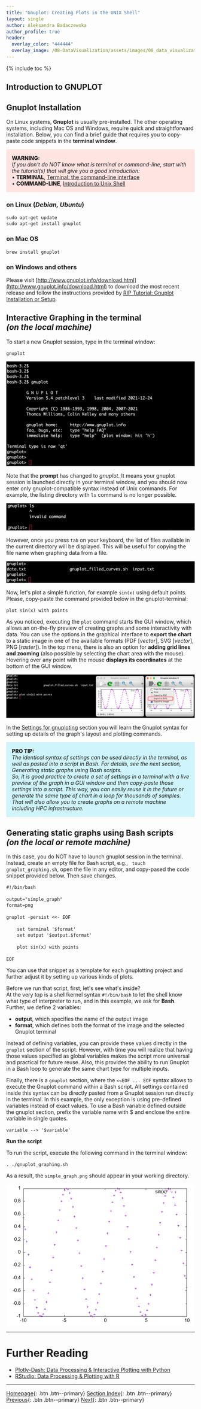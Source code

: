 ```yaml
---
title: "Gnuplot: Creating Plots in the UNIX Shell"
layout: single
author: Aleksandra Badaczewska
author_profile: true
header:
  overlay_color: "444444"
  overlay_image: /08-DataVisualization/assets/images/08_data_visualization_banner.png
---
```


{% include toc %}


## Introduction to GNUPLOT


## Gnuplot Installation

On Linux systems, **Gnuplot** is usually pre-installed. The other operating systems, including Mac OS and Windows, require quick and straightforward installation. Below, you can find a brief guide that requires you to copy-paste code snippets in the **terminal window**.

<div style="background: mistyrose; padding: 15px;">
<span style="font-weight:800;">WARNING:</span>
<br><span style="font-style:italic;">
If you don't do NOT know what is terminal or command-line, start with the tutorial(s) that will give you a good introduction:
</span>
<br> •
<span style="font-weight:800;">TERMINAL</span>,
<a href="https://datascience.101workbook.org/02-IntroToCommandLine/01-terminal-basics">Terminal: the command-line interface</a>
<br> •
<span style="font-weight:800;">COMMAND-LINE</span>,
<a href="https://datascience.101workbook.org/02-IntroToCommandLine/02-intro-to-unix-shell">Introduction to Unix Shell</a>
</div>

### on Linux (*Debian, Ubuntu*)

```
sudo apt-get update
sudo apt-get install gnuplot
```

### on Mac OS

```
brew install gnuplot
```

### on Windows and others

Please visit [http://www.gnuplot.info/download.html](http://www.gnuplot.info/download.html) to download the most recent release and follow the instructions provided by [RIP Tutorial: Gnuplot Installation or Setup](https://riptutorial.com/gnuplot/example/11275/installation-or-setup).


## Interactive Graphing in the terminal <br>*(on the local machine)*

To start a new Gnuplot session, type in the terminal window:

```
gnuplot
```
![Open Gnuplot in the Terminal](../../assets/images/gnuplot_in_terminal.png)

Note that the **prompt** has changed to *gnuplot*. It means your gnuplot session is launched directly in your terminal window, and you should now enter only gnuplot-compatible syntax instead of Unix commands. For example, the listing directory with `ls` command is no longer possible.

![Open Gnuplot in the Terminal](../../assets/images/gnuplot_bash_commands.png)

However, once you press `tab` on your keyboard, the list of files available in the current directory will be displayed. This will be useful for copying the file name when graphing data from a file.

![Open Gnuplot in the Terminal](../../assets/images/gnuplot_listing_dir.png)

Now, let's plot a simple function, for example `sin(x)` using default points.<br>
Please, copy-paste the command provided below in the gnuplot-terminal:
```
plot sin(x) with points
```
As you noticed, executing the `plot` command starts the GUI window, which allows an on-the-fly preview of creating graphs and some interactivity with data. You can use the options in the graphical interface to **export the chart** to a static image in one of the available formats (PDF [*vector*], SVG [*vector*], PNG [*raster*]). In the top menu, there is also an option for **adding grid lines and zooming** (also possible by selecting the chart area with the mouse). Hovering over any point with the mouse **displays its coordinates** at the bottom of the GUI window.

![Open Gnuplot in the Terminal](../../assets/images/gnuplot_interactive_window.png)

In the [Settings for gnuploting](settings-for-gnuploting) section you will learn the Gnuplot syntax for setting up details of the graph's layout and plotting commands.

<div style="background: #cff4fc; padding: 15px;">
<span style="font-weight:800;">PRO TIP:</span>
<br><span style="font-style:italic;">
The identical syntax of settings can be used directly in the terminal, as well as pasted into a script in Bash. For details, see the next section, Generating static graphs using Bash scripts.
<br>
So, it is good practice to create a set of settings in a terminal with a live preview of the graph in a GUI window and then copy-paste those settings into a script. This way, you can easily reuse it in the future or generate the same type of chart in a loop for thousands of samples. That will also allow you to create graphs on a remote machine including HPC infrastructure.
</span>
</div>


## Generating static graphs using Bash scripts <br>*(on the local or remote machine)*

In this case, you do NOT have to launch gnuplot session in the terminal. Instead, create an empty file for Bash script, e.g., ` touch gnuplot_graphing.sh`, open the file in any editor, and copy-pased the code snippet provided below. Then save changes.

```
#!/bin/bash

output="simple_graph"
format=png

gnuplot -persist <<- EOF

    set terminal '$format'
    set output '$output.$format'

    plot sin(x) with points

EOF
```

You can use that snippet as a template for each gnuplotting project and further adjust it by setting up various kinds of plots.

Before we run that script, first, let's see what's inside?<br>
At the very top is a shell/kernel syntax `#!/bin/bash` to let the shell know what type of interpreter to run, and in this example, we ask for **Bash**. Further, we define 2 variables:
* **output**, which specifies the name of the output image
* **format**, which defines both the format of the image and the selected Gnuplot terminal

Instead of defining variables, you can provide these values directly in the `gnuplot` section of the script. However, with time you will realize that having those values specified as global variables makes the script more universal and practical for future reuse. Also, this provides the ability to run Gnuplot in a Bash loop to generate the same chart type for multiple inputs.

Finally, there is a `gnuplot` section, where the `<<EOF ... EOF` syntax allows to execute the Gnuplot command within a Bash script. All settings contained inside this syntax can be directly pasted from a Gnuplot session run directly in the terminal. In this example, the only exception is using pre-defined variables instead of exact values. To use a Bash variable defined outside the gnuplot section, prefix the variable name with $ and enclose the entire variable in single quotes.

```
variable --> '$variable'
```

**Run the script**

To run the script, execute the following command in the terminal window:

```
. ./gnuplot_graphing.sh
```

As a result, the `simple_graph.png` should appear in your working directory.

![Gnuplot siple graph](../../assets/images/gnuplot_simple_graph.png)

<!-- ## Types of Gnuplot charts

## Layout settings for gnuplotting

`set` syntax

### terminal

### input-related

### output-related

### graph-related

#### border

#### key (legend)

#### margin

#### title

#### axes

* **label**

* **range**

* **tics**

## Vriables in Gnuplot

### Define Gnuplot variables

### Use Bash variables

## Loops and conditionals in Gnuplot
-->

___
# Further Reading
* [Plotly-Dash: Data Processing & Interactive Plotting with Python](../02-PYTHON/01-interactive-graphing-with-python)
* [RStudio: Data Processing & Plotting with R](../03-R/01-graphing-with-rstudio)


___

[Homepage](../../../index.md){: .btn  .btn--primary}
[Section Index](../../00-DataVisualization-LandingPage){: .btn  .btn--primary}
[Previous](../01-introduction-to-scientific-graphing){: .btn  .btn--primary}
[Next](02-gnuplot-examples-filled-curves){: .btn  .btn--primary}
